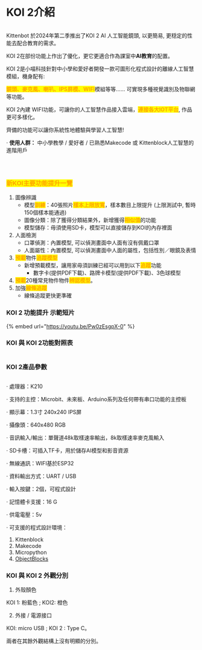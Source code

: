 # KOI 2介紹

<figure><img src="../../.gitbook/assets/orange1.webp" alt=""><figcaption></figcaption></figure>

Kittenbot 於2024年第二季推出了KOI 2 AI 人工智能鏡頭, 以更簡易, 更穏定的性能去配合教育的需求。

KOI 2在部份功能上作出了優化，更它更適合作為課室中**AI教育**的配置。



KOI 2是小喵科技針對中小學和愛好者開發一款可圖形化程式設計的離線人工智慧模組，機身配有:

<mark style="color:orange;">**鏡頭、麥克風、喇叭、IPS屏模、WIFI**</mark>模組等等…… 可實現多種視覺識別及物聯網等功能。



KOI 2內建 WIFI功能，可讓你的人工智慧作品接入雲端，<mark style="color:orange;">**連接各大IOT平台**</mark>, 作品更可多樣化。

齊備的功能可以讓你系統性地體驗與學習人工智慧!

· **使用人群：** 中小學教學 / 愛好者 / 已熟悉Makecode 或 Kittenblock人工智慧的進階用戶

<div>

<figure><img src="../../.gitbook/assets/orange2.webp" alt=""><figcaption></figcaption></figure>

 

<figure><img src="../../.gitbook/assets/orange3.webp" alt=""><figcaption></figcaption></figure>

 

<figure><img src="../../.gitbook/assets/orange5.webp" alt=""><figcaption></figcaption></figure>

</div>

### <mark style="color:orange;">新KOI主要功能提升一覽</mark>

1. 圖像辨識
   * 模型<mark style="color:orange;">**訓練**</mark>：40張照片<mark style="color:orange;">**樣本上限放寬**</mark>，樣本數目上限提升 (上限測試中, 暫時150個樣本能通過)
   * 圖像分類：除了獲得分類結果外，新增獲得<mark style="color:orange;">**相似值**</mark>的功能
   * 模型儲存：毋須使用SD卡，模型可以直接儲存到KOI的內存裡面
2. 人面檢測
   * 口罩偵測：內置模型,  可以偵測畫面中人面有沒有佩戴口罩
   * 人面屬性：內置模型, 可以偵測畫面中人面的屬性，包括性別／眼鏡及表情
3. <mark style="color:orange;">**預載**</mark>物件<mark style="color:orange;">**追蹤模型**</mark>
   * 新增預載模型，讓用家毋須訓練已經可以用到以下<mark style="color:orange;">**追蹤**</mark>功能
     * 數字卡(提供PDF下載)、路牌卡模型(提供PDF下載)、3色球模型
4. <mark style="color:orange;">**預載**</mark>20種常見物件物件<mark style="color:orange;">**辨認模型**</mark>。
5. 加強<mark style="color:orange;">**線條追蹤**</mark>
   * 線條追蹤更快更準確

### KOI 2 功能提升 示範短片

{% embed url="https://youtu.be/Pw0zEsgpX-0" %}

### KOI 與 KOI 2功能對照表

<figure><img src="../../.gitbook/assets/koi新舊功能對照2.png" alt=""><figcaption></figcaption></figure>

### KOI 2產品參數

<figure><img src="../../.gitbook/assets/specs.png" alt=""><figcaption></figcaption></figure>

· 處理器：K210

· 支持的主控：Microbit、未來板、Arduino系列及任何帶有串口功能的主控板

· 顯示幕：1.3寸 240x240 IPS屏

· 攝像頭：640x480 RGB

· 音訊輸入/輸出：單聲道48k取樣速率輸出，8k取樣速率麥克風輸入

· SD卡槽：可插入TF卡，用於儲存AI模型和影音資源

· 無線通訊：WIFI基於ESP32

· 資料輸出方式：UART / USB

· 輸入按鍵：2個，可程式設計

· 記憶體卡支援：16 G

· 供電電壓：5v

· 可支援的程式設計環境：

1. Kittenblock
2. Makecode
3. Micropython
4. [ObjectBlocks](https://www.objectblocks.cc/)

### KOI 與 KOI 2 外觀分別

1. 外殼顏色&#x20;

&#x20;        KOI 1: 粉藍色 ; KOI2: 橙色

2. 外接 / 電源接口

&#x20;        KOI: micro USB  ; KOI 2 : Type C。

兩者在其餘外觀結構上沒有明顯的分別。

<figure><img src="../../.gitbook/assets/typec.png" alt=""><figcaption></figcaption></figure>


